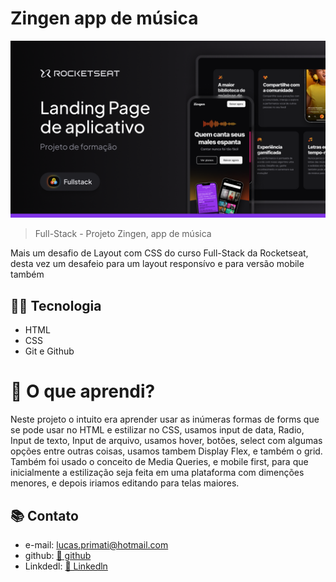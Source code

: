 # Zingen app de música

![preview](./assets/Thumbnail.png)

>Full-Stack - Projeto Zingen, app de música

Mais um desafio de Layout com CSS do curso Full-Stack da Rocketseat, desta vez um desafeio para um layout responsívo e para versão mobile também

## 👨‍💻 Tecnologia

- HTML
- CSS
- Git e Github

# 💭 O que aprendi?

Neste projeto o intuito era aprender usar as inúmeras formas de forms que se pode usar no HTML e estilizar no CSS, usamos input de data, Radio, Input de texto, Input de arquivo, usamos hover, botões, select com algumas opções entre outras coisas, usamos tambem Display Flex, e também o grid. Também foi usado o conceito de Media Queries, e mobile first, para que inicialmente a estilização seja feita em uma plataforma com dimenções menores, e depois iriamos editando para telas maiores.

## 📚 Contato

- e-mail: lucas.primati@hotmail.com
- github: [🔗 github](https://github.com/luprime)
- Linkdedl: [🔗 Linkedln](https://www.linkedin.com/in/lucas-primati/)